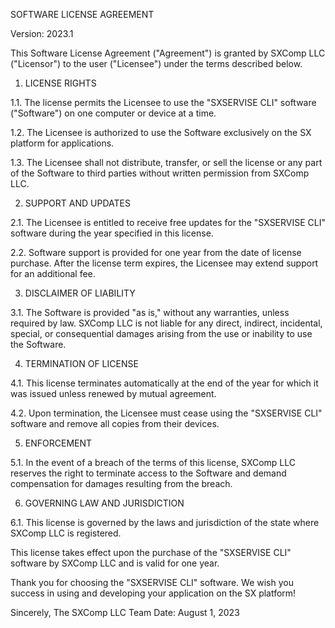 SOFTWARE LICENSE AGREEMENT

Version: 2023.1

This Software License Agreement ("Agreement") is granted by SXComp LLC ("Licensor") to the user ("Licensee") under the terms described below.

1. LICENSE RIGHTS

1.1. The license permits the Licensee to use the "SXSERVISE CLI" software ("Software") on one computer or device at a time.

1.2. The Licensee is authorized to use the Software exclusively on the SX platform for applications.

1.3. The Licensee shall not distribute, transfer, or sell the license or any part of the Software to third parties without written permission from SXComp LLC.

2. SUPPORT AND UPDATES

2.1. The Licensee is entitled to receive free updates for the "SXSERVISE CLI" software during the year specified in this license.

2.2. Software support is provided for one year from the date of license purchase. After the license term expires, the Licensee may extend support for an additional fee.

3. DISCLAIMER OF LIABILITY

3.1. The Software is provided "as is," without any warranties, unless required by law. SXComp LLC is not liable for any direct, indirect, incidental, special, or consequential damages arising from the use or inability to use the Software.

4. TERMINATION OF LICENSE

4.1. This license terminates automatically at the end of the year for which it was issued unless renewed by mutual agreement.

4.2. Upon termination, the Licensee must cease using the "SXSERVISE CLI" software and remove all copies from their devices.

5. ENFORCEMENT

5.1. In the event of a breach of the terms of this license, SXComp LLC reserves the right to terminate access to the Software and demand compensation for damages resulting from the breach.

6. GOVERNING LAW AND JURISDICTION

6.1. This license is governed by the laws and jurisdiction of the state where SXComp LLC is registered.

This license takes effect upon the purchase of the "SXSERVISE CLI" software by SXComp LLC and is valid for one year.

Thank you for choosing the "SXSERVISE CLI" software. We wish you success in using and developing your application on the SX platform!

Sincerely,
The SXComp LLC Team
Date: August 1, 2023
